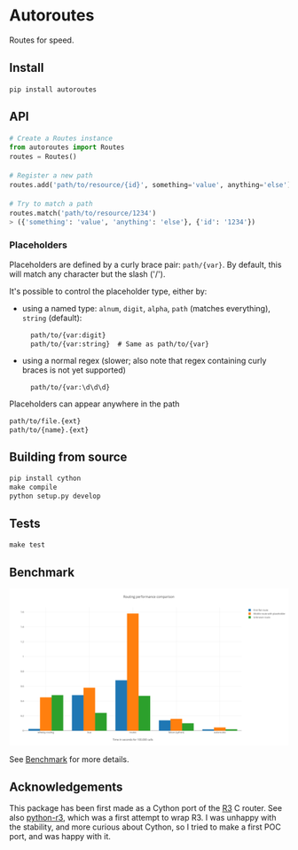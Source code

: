 # Autoroutes

Routes for speed.


## Install

    pip install autoroutes


## API

```python
# Create a Routes instance
from autoroutes import Routes
routes = Routes()

# Register a new path
routes.add('path/to/resource/{id}', something='value', anything='else')

# Try to match a path
routes.match('path/to/resource/1234')
> ({'something': 'value', 'anything': 'else'}, {'id': '1234'})
```

### Placeholders

Placeholders are defined by a curly brace pair: `path/{var}`. By default, this
will match any character but the slash ('/').

It's possible to control the placeholder type, either by:
- using a named type: `alnum`, `digit`, `alpha`, `path` (matches everything),
  `string` (default):

        path/to/{var:digit}
        path/to/{var:string}  # Same as path/to/{var}

- using a normal regex (slower; also note that regex containing curly braces is
  not yet supported)

        path/to/{var:\d\d\d}

Placeholders can appear anywhere in the path

    path/to/file.{ext}
    path/to/{name}.{ext}


## Building from source

    pip install cython
    make compile
    python setup.py develop


## Tests

    make test

## Benchmark

![](benchmark.png)

See [Benchmark](https://framagit.org/ybon/autoroutes/wikis/benchmark) for more
details.

## Acknowledgements

This package has been first made as a Cython port of the [R3](https://github.com/c9s/r3/)
C router.
See also [python-r3](https://framagit.org/ybon/python-r3), which was a first
attempt to wrap R3. I was unhappy with the stability, and more curious about
Cython, so I tried to make a first POC port, and was happy with it.
